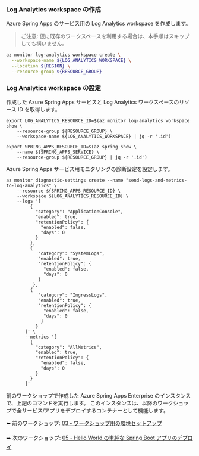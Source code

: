 ### Log Analytics workspace の作成

Azure Spring Apps のサービス用の Log Analytics workspace を作成します。

> ご注意: 仮に既存のワークスペースを利用する場合は、本手順はスキップしても構いません。

```bash
az monitor log-analytics workspace create \
  --workspace-name ${LOG_ANALYTICS_WORKSPACE} \
  --location ${REGION} \
  --resource-group ${RESOURCE_GROUP}   
```

### Log Analytics workspace の設定

作成した Azure Spring Apps サービスと Log Analytics ワークスペースのリソース ID を取得します。

```shell
export LOG_ANALYTICS_RESOURCE_ID=$(az monitor log-analytics workspace show \
    --resource-group ${RESOURCE_GROUP} \
    --workspace-name ${LOG_ANALYTICS_WORKSPACE} | jq -r '.id')

export SPRING_APPS_RESOURCE_ID=$(az spring show \
    --name ${SPRING_APPS_SERVICE} \
    --resource-group ${RESOURCE_GROUP} | jq -r '.id')
```

Azure Spring Apps サービス用モニタリングの診断設定を設定します。

```shell
az monitor diagnostic-settings create --name "send-logs-and-metrics-to-log-analytics" \
    --resource ${SPRING_APPS_RESOURCE_ID} \
    --workspace ${LOG_ANALYTICS_RESOURCE_ID} \
    --logs '[
         {
           "category": "ApplicationConsole",
           "enabled": true,
           "retentionPolicy": {
             "enabled": false,
             "days": 0
           }
         },
         {
            "category": "SystemLogs",
            "enabled": true,
            "retentionPolicy": {
              "enabled": false,
              "days": 0
            }
          },
         {
            "category": "IngressLogs",
            "enabled": true,
            "retentionPolicy": {
              "enabled": false,
              "days": 0
             }
           }
       ]' \
       --metrics '[
         {
           "category": "AllMetrics",
           "enabled": true,
           "retentionPolicy": {
             "enabled": false,
             "days": 0
           }
         }
       ]'
```

前のワークショップで作成した Azure Spring Apps Enterprise のインスタンスで、上記のコマンドを実行します。
このインスタンスは、以降のワークショップで全サービス/アプリをデプロイするコンテナーとして機能します。

⬅️ 前のワークショップ: [03 - ワークショップ用の環境セットアップ](../03-workshop-environment-setup/README.md)

➡️ 次のワークショップ: [05 - Hello World の単純な Spring Boot アプリのデプロイ](../05-hol-1-hello-world-app/README.md)